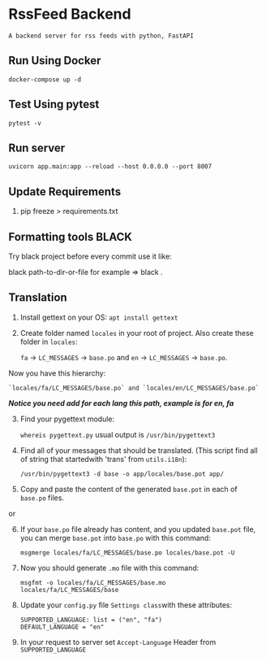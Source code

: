 # RssFeed Backend
    A backend server for rss feeds with python, FastAPI

## Run Using Docker
    docker-compose up -d

## Test Using pytest
    pytest -v

## Run server
    uvicorn app.main:app --reload --host 0.0.0.0 --port 8007

## Update Requirements

1.  pip freeze > requirements.txt


## Formatting tools BLACK

Try black project before every commit use it like:

black path-to-dir-or-file for example => black .



## Translation

1.  Install gettext on your OS: `apt install gettext`

2.  Create folder named `locales` in your root of project. Also create these 
folder in `locales`:

    `fa` -> `LC_MESSAGES` -> `base.po` and `en` -> `LC_MESSAGES` -> `base.po`.

Now you have this hierarchy:

    `locales/fa/LC_MESSAGES/base.po` and `locales/en/LC_MESSAGES/base.po`

***Notice you need add for each lang this path, example is for en, fa***
 
3.  Find your pygettext module:

    `whereis pygettext.py` usual output is `/usr/bin/pygettext3`

4.  Find all of your messages that should be translated.
(This script find all of string that startedwith 'trans' from `utils.i18n`):

    `/usr/bin/pygettext3 -d base -o app/locales/base.pot app/`
 
5.  Copy and paste the content of the generated `base.pot` in each of `base.po` files.

or

6.  If your `base.po` file already has content, and you updated `base.pot` file,
you can merge `base.pot` into `base.po` with this command:

    `msgmerge locales/fa/LC_MESSAGES/base.po locales/base.pot -U`

7.  Now you should generate `.mo` file with this command: 

    `msgfmt -o locales/fa/LC_MESSAGES/base.mo locales/fa/LC_MESSAGES/base`

8.  Update your `config.py` file `Settings class`with these attributes:

    ```
    SUPPORTED_LANGUAGE: list = ("en", "fa")
    DEFAULT_LANGUAGE = "en"
    ```

9.  In your request to server set `Accept-Language` Header from `SUPPORTED_LANGUAGE`